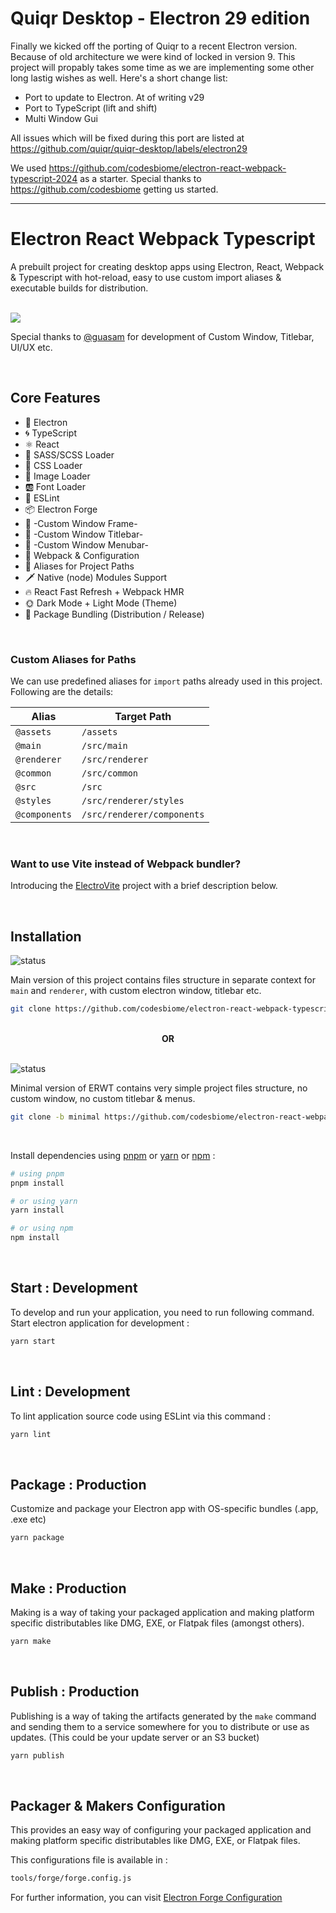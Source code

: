 
# Quiqr Desktop - Electron 29 edition

Finally we kicked off the porting of Quiqr to a recent Electron version. Because of old architecture we were kind of locked in version 9. This project will propably takes some time as we are implementing some other long lastig wishes as well. Here's a short change list:

- Port to update to Electron. At of writing v29
- Port to TypeScript (lift and shift)
- Multi Window Gui

All issues which will be fixed during this port are listed at https://github.com/quiqr/quiqr-desktop/labels/electron29

We used https://github.com/codesbiome/electron-react-webpack-typescript-2024 as a starter. Special thanks to https://github.com/codesbiome getting us started.

---

# Electron React Webpack Typescript

A prebuilt project for creating desktop apps using Electron, React, Webpack & Typescript with hot-reload, easy to use custom import aliases & executable builds for distribution.

<br>
<img src="assets/images/anim_v8.gif" />
<br>

Special thanks to [@guasam](https://github.com/guasam) for development of Custom Window, Titlebar, UI/UX etc.

<br>

## Core Features

- 🌟 Electron
- 🌀 TypeScript
- ⚛️ React
- 🥗 SASS/SCSS Loader
- 🎨 CSS Loader
- 📸 Image Loader
- 🆎 Font Loader
- 🧹 ESLint
- 📦 Electron Forge
- 📐 -Custom Window Frame-
- 📐 -Custom Window Titlebar-
- 📐 -Custom Window Menubar-
- 🔱 Webpack & Configuration
- 🧩 Aliases for Project Paths
- 🗡️ Native (node) Modules Support
- 🔥 React Fast Refresh + Webpack HMR
- 🌞 Dark Mode + Light Mode (Theme)
- 🎁 Package Bundling (Distribution / Release)

<br>

### Custom Aliases for Paths

We can use predefined aliases for `import` paths already used in this project. Following are the details:

| Alias         | Target Path                |
| ------------- | -------------------------- |
| `@assets`     | `/assets`                  |
| `@main`       | `/src/main`                |
| `@renderer`   | `/src/renderer`            |
| `@common`     | `/src/common`              |
| `@src`        | `/src`                     |
| `@styles`     | `/src/renderer/styles`     |
| `@components` | `/src/renderer/components` |

<br>

### Want to use Vite instead of Webpack bundler?

Introducing the [ElectroVite](https://github.com/guasam/electrovite-react) project with a brief description below.

<br>

## Installation

![status](https://img.shields.io/badge/ERWT-Main%20Version-blue.svg)

Main version of this project contains files structure in separate context for `main` and `renderer`, with custom electron window, titlebar etc.

```bash
git clone https://github.com/codesbiome/electron-react-webpack-typescript-2024
```

<br>
<div align="center">
    <b>OR</b>
</div>
<br>

![status](https://img.shields.io/badge/ERWT-Minimal%20Version-0a922a.svg)

Minimal version of ERWT contains very simple project files structure, no custom window, no custom titlebar & menus.

```bash
git clone -b minimal https://github.com/codesbiome/electron-react-webpack-typescript-2024
```

<br>

Install dependencies using [pnpm](https://pnpm.io/) or [yarn](https://www.npmjs.com/package/yarn) or [npm](https://www.npmjs.com/) :

```bash
# using pnpm
pnpm install

# or using yarn
yarn install

# or using npm
npm install
```

<br />

## Start : Development

To develop and run your application, you need to run following command.
<br />
Start electron application for development :

```bash
yarn start
```

<br />

## Lint : Development

To lint application source code using ESLint via this command :

```bash
yarn lint
```

<br />

## Package : Production

Customize and package your Electron app with OS-specific bundles (.app, .exe etc)

```bash
yarn package
```

<br />

## Make : Production

Making is a way of taking your packaged application and making platform specific distributables like DMG, EXE, or Flatpak files (amongst others).

```bash
yarn make
```

<br />

## Publish : Production

Publishing is a way of taking the artifacts generated by the `make` command and sending them to a service somewhere for you to distribute or use as updates. (This could be your update server or an S3 bucket)

```bash
yarn publish
```

<br />

## Packager & Makers Configuration

This provides an easy way of configuring your packaged application and making platform specific distributables like DMG, EXE, or Flatpak files.

This configurations file is available in :

```bash
tools/forge/forge.config.js
```

For further information, you can visit [Electron Forge Configuration](https://www.electronforge.io/configuration)
